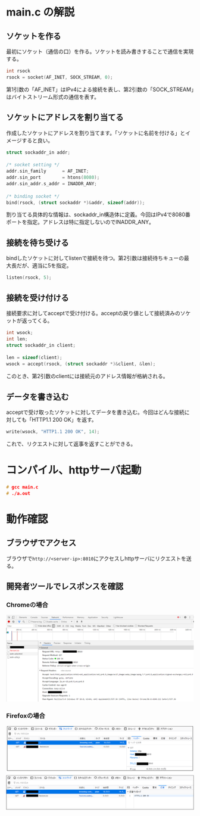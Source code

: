 # main.c の解説
## ソケットを作る
最初にソケット（通信の口）を作る。ソケットを読み書きすることで通信を実現する。
```c
int rsock
rsock = socket(AF_INET, SOCK_STREAM, 0);
```
第1引数の「AF_INET」はIPv4による接続を表し、第2引数の「SOCK_STREAM」はバイトストリーム形式の通信を表す。

## ソケットにアドレスを割り当てる
作成したソケットにアドレスを割り当てます。「ソケットに名前を付ける」とイメージすると良い。
```c
struct sockaddr_in addr;
 
/* socket setting */
addr.sin_family      = AF_INET;
addr.sin_port        = htons(8080);
addr.sin_addr.s_addr = INADDR_ANY;
 
/* binding socket */    
bind(rsock, (struct sockaddr *)&addr, sizeof(addr));
```
割り当てる具体的な情報は、sockaddr_in構造体に定義。今回はIPv4で8080番ポートを指定。アドレスは特に指定しないのでINADDR_ANY。

## 接続を待ち受ける
bindしたソケットに対してlistenで接続を待つ。第2引数は接続待ちキューの最大長だが、適当に5を指定。
```c
listen(rsock, 5);
```

## 接続を受け付ける
接続要求に対してacceptで受け付ける。acceptの戻り値として接続済みのソケットが返ってくる。
```c
int wsock;
int len;
struct sockaddr_in client;
 
len = sizeof(client);
wsock = accept(rsock, (struct sockaddr *)&client, &len);
```
このとき、第2引数のclientには接続元のアドレス情報が格納される。

## データを書き込む
acceptで受け取ったソケットに対してデータを書き込む。今回はどんな接続に対しても「HTTP1.1 200 OK」を返す。
```c
write(wsock, "HTTP1.1 200 OK", 14);
```
これで、リクエストに対して返事を返すことができる。

# コンパイル、httpサーバ起動
```c
# gcc main.c
# ./a.out
```

# 動作確認
## ブラウザでアクセス
ブラウザで`http://<server-ip>:8010`にアクセスしhttpサーバにリクエストを送る。

## 開発者ツールでレスポンスを確認
### Chromeの場合
![devtools_chrome](https://github.com/mitty1293/img/blob/main/httpserver/devtools_chrome.png)

### Firefoxの場合
![devtools_firfox](https://github.com/mitty1293/img/blob/main/httpserver/devtools_firefox.png)